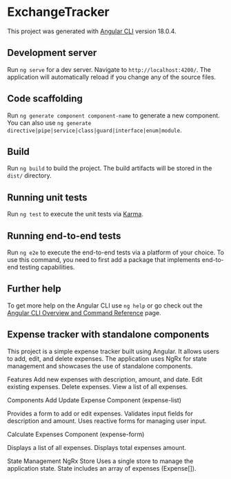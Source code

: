 # ExchangeTracker

This project was generated with [Angular CLI](https://github.com/angular/angular-cli) version 18.0.4.

## Development server

Run `ng serve` for a dev server. Navigate to `http://localhost:4200/`. The application will automatically reload if you change any of the source files.

## Code scaffolding

Run `ng generate component component-name` to generate a new component. You can also use `ng generate directive|pipe|service|class|guard|interface|enum|module`.

## Build

Run `ng build` to build the project. The build artifacts will be stored in the `dist/` directory.

## Running unit tests

Run `ng test` to execute the unit tests via [Karma](https://karma-runner.github.io).

## Running end-to-end tests

Run `ng e2e` to execute the end-to-end tests via a platform of your choice. To use this command, you need to first add a package that implements end-to-end testing capabilities.

## Further help

To get more help on the Angular CLI use `ng help` or go check out the [Angular CLI Overview and Command Reference](https://angular.dev/tools/cli) page.

## Expense tracker with standalone components

This project is a simple expense tracker built using Angular. It allows users to add, edit, and delete expenses. The application uses NgRx for state management and showcases the use of standalone components.

Features
Add new expenses with description, amount, and date.
Edit existing expenses.
Delete expenses.
View a list of all expenses.

Components
Add Update Expense Component (expense-list)

Provides a form to add or edit expenses.
Validates input fields for description and amount.
Uses reactive forms for managing user input.

Calculate Expenses Component (expense-form)

Displays a list of all expenses.
Displays total expenses amount.

State Management
NgRx Store
Uses a single store to manage the application state.
State includes an array of expenses (Expense[]).
